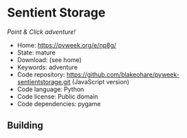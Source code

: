 # Sentient Storage

_Point & Click adventure!_

- Home: https://pyweek.org/e/np8g/
- State: mature
- Download: (see home)
- Keywords: adventure
- Code repository: https://github.com/blakeohare/pyweek-sentientstorage.git (JavaScript version)
- Code language: Python
- Code license: Public domain
- Code dependencies: pygame

## Building


